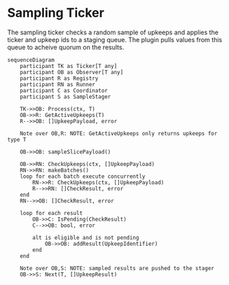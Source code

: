 # Sampling Ticker

The sampling ticker checks a random sample of upkeeps and applies the ticker
and upkeep ids to a staging queue. The plugin pulls values from this queue to
acheive quorum on the results.

```mermaid
sequenceDiagram
    participant TK as Ticker[T any]
    participant OB as Observer[T any]
    participant R as Registry
    participant RN as Runner
    participant C as Coordinator
    participant S as SampleStager
    
    TK->>OB: Process(ctx, T)
    OB->>R: GetActiveUpkeeps(T)
    R-->>OB: []UpkeepPayload, error

    Note over OB,R: NOTE: GetActiveUpkeeps only returns upkeeps for type T

    OB->>OB: sampleSlicePayload()

    OB->>RN: CheckUpkeeps(ctx, []UpkeepPayload)
    RN->>RN: makeBatches()
    loop for each batch execute concurrently
        RN->>R: CheckUpkeeps(ctx, []UpkeepPayload)
        R-->>RN: []CheckResult, error
    end
    RN-->>OB: []CheckResult, error

    loop for each result
        OB->>C: IsPending(CheckResult)
        C-->>OB: bool, error

        alt is eligible and is not pending
            OB->>OB: addResult(UpkeepIdentifier)
        end
    end
    
    Note over OB,S: NOTE: sampled results are pushed to the stager
    OB->>S: Next(T, []UpkeepResult)
```